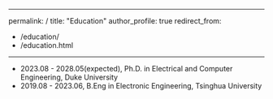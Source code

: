 <!-- ---
layout: archive
title: Education
permalink: /education/
author_profile: true
--- -->
---
permalink: /
title: "Education"
author_profile: true
redirect_from: 
  - /education/
  - /education.html
---

- 2023.08 - 2028.05(expected), Ph.D. in Electrical and Computer Engineering, Duke University
- 2019.08 - 2023.06, B.Eng in Electronic Engineering, Tsinghua University